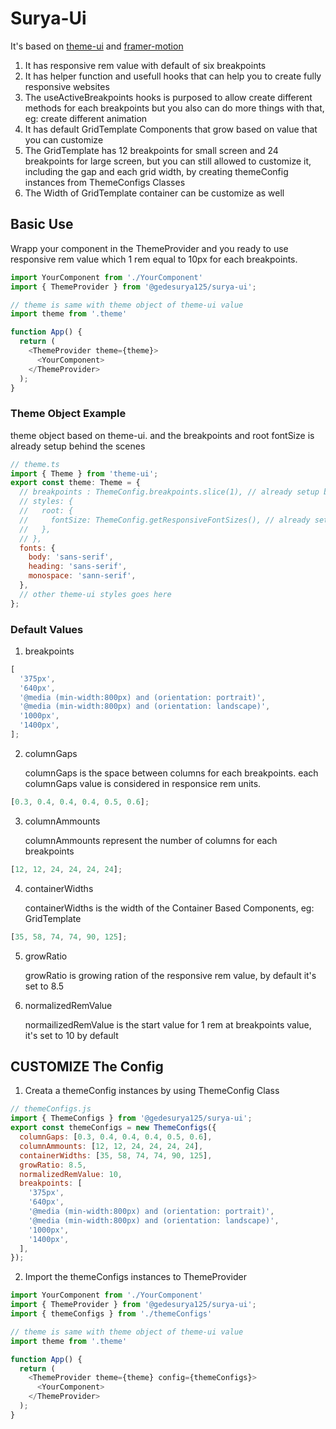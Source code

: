 # Surya-Ui

It's based on [theme-ui](https://theme-ui.com/) and [framer-motion](https://www.framer.com/motion/)

1. It has responsive rem value with default of six breakpoints
2. It has helper function and usefull hooks that can help you to create fully responsive websites
3. The useActiveBreakpoints hooks is purposed to allow create different methods for each breakpoints but you also can do more things with that, eg: create different animation
4. It has default GridTemplate Components that grow based on value that you can customize
5. The GridTemplate has 12 breakpoints for small screen and 24 breakpoints for large screen, but you can still allowed to customize it, including the gap and each grid width, by creating themeConfig instances from ThemeConfigs Classes
6. The Width of GridTemplate container can be customize as well

## Basic Use

Wrapp your component in the ThemeProvider and you ready to use responsive rem value which 1 rem equal to 10px for each breakpoints.

```js
import YourComponent from './YourComponent'
import { ThemeProvider } from '@gedesurya125/surya-ui';

// theme is same with theme object of theme-ui value
import theme from '.theme'

function App() {
  return (
    <ThemeProvider theme={theme}>
      <YourComponent>
    </ThemeProvider>
  );
}
```

### Theme Object Example

theme object based on theme-ui. and the breakpoints and root fontSize is already setup behind the scenes

```js
// theme.ts
import { Theme } from 'theme-ui';
export const theme: Theme = {
  // breakpoints : ThemeConfig.breakpoints.slice(1), // already setup behind the scenes
  // styles: {
  //   root: {
  //     fontSize: ThemeConfig.getResponsiveFontSizes(), // already setup behind the scenes
  //   },
  // },
  fonts: {
    body: 'sans-serif',
    heading: 'sans-serif',
    monospace: 'sann-serif',
  },
  // other theme-ui styles goes here
};
```

### Default Values

1. breakpoints

```js
[
  '375px',
  '640px',
  '@media (min-width:800px) and (orientation: portrait)',
  '@media (min-width:800px) and (orientation: landscape)',
  '1000px',
  '1400px',
];
```

2. columnGaps

   columnGaps is the space between columns for each breakpoints.
   each columnGaps value is considered in responsice rem units.

```js
[0.3, 0.4, 0.4, 0.4, 0.5, 0.6];
```

3. columnAmmounts

   columnAmmounts represent the number of columns for each breakpoints

```js
[12, 12, 24, 24, 24, 24];
```

4. containerWidths

   containerWidths is the width of the Container Based Components, eg: GridTemplate

```js
[35, 58, 74, 74, 90, 125];
```

5. growRatio

   growRatio is growing ration of the responsive rem value, by default it's set to 8.5

6. normalizedRemValue

   normailizedRemValue is the start value for 1 rem at breakpoints value, it's set to 10 by default

## CUSTOMIZE The Config

1. Creata a themeConfig instances by using ThemeConfig Class

```js
// themeConfigs.js
import { ThemeConfigs } from '@gedesurya125/surya-ui';
export const themeConfigs = new ThemeConfigs({
  columnGaps: [0.3, 0.4, 0.4, 0.4, 0.5, 0.6],
  columnAmmounts: [12, 12, 24, 24, 24, 24],
  containerWidths: [35, 58, 74, 74, 90, 125],
  growRatio: 8.5,
  normalizedRemValue: 10,
  breakpoints: [
    '375px',
    '640px',
    '@media (min-width:800px) and (orientation: portrait)',
    '@media (min-width:800px) and (orientation: landscape)',
    '1000px',
    '1400px',
  ],
});
```

2. Import the themeConfigs instances to ThemeProvider

```js
import YourComponent from './YourComponent'
import { ThemeProvider } from '@gedesurya125/surya-ui';
import { themeConfigs } from './themeConfigs'

// theme is same with theme object of theme-ui value
import theme from '.theme'

function App() {
  return (
    <ThemeProvider theme={theme} config={themeConfigs}>
      <YourComponent>
    </ThemeProvider>
  );
}
```
